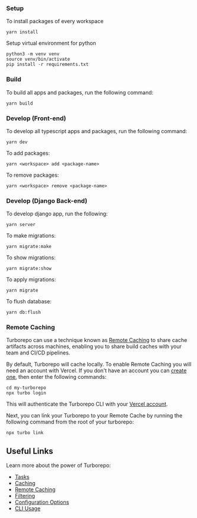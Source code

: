 ### Setup

To install packages of every workspace

```
yarn install
```

Setup virtual environment for python

```
python3 -m venv venv
source venv/bin/activate
pip install -r requirements.txt
```

### Build

To build all apps and packages, run the following command:

```
yarn build
```

### Develop (Front-end)

To develop all typescript apps and packages, run the following command:

```
yarn dev
```

To add packages:

```
yarn <workspace> add <package-name>
```

To remove packages:

```
yarn <workspace> remove <package-name>
```

### Develop (Django Back-end)

To develop django app, run the following:

```
yarn server
```

To make migrations:

```
yarn migrate:make
```

To show migrations:

```
yarn migrate:show
```

To apply migrations:

```
yarn migrate
```

To flush database:

```
yarn db:flush
```

### Remote Caching

Turborepo can use a technique known as [Remote Caching](https://turbo.build/repo/docs/core-concepts/remote-caching) to share cache artifacts across machines, enabling you to share build caches with your team and CI/CD pipelines.

By default, Turborepo will cache locally. To enable Remote Caching you will need an account with Vercel. If you don't have an account you can [create one](https://vercel.com/signup), then enter the following commands:

```
cd my-turborepo
npx turbo login
```

This will authenticate the Turborepo CLI with your [Vercel account](https://vercel.com/docs/concepts/personal-accounts/overview).

Next, you can link your Turborepo to your Remote Cache by running the following command from the root of your turborepo:

```
npx turbo link
```

## Useful Links

Learn more about the power of Turborepo:

- [Tasks](https://turbo.build/repo/docs/core-concepts/monorepos/running-tasks)
- [Caching](https://turbo.build/repo/docs/core-concepts/caching)
- [Remote Caching](https://turbo.build/repo/docs/core-concepts/remote-caching)
- [Filtering](https://turbo.build/repo/docs/core-concepts/monorepos/filtering)
- [Configuration Options](https://turbo.build/repo/docs/reference/configuration)
- [CLI Usage](https://turbo.build/repo/docs/reference/command-line-reference)
